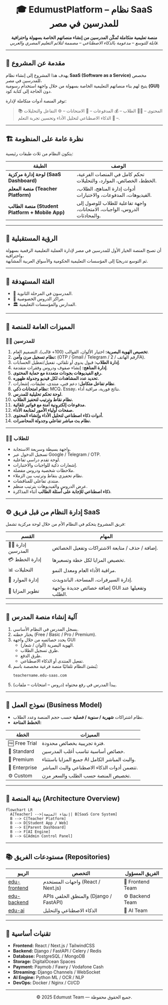 <h1 align="center">🎓 EdumustPlatform – نظام SaaS للمدرسين في مصر</h1>

<p align="center">
  <b>منصة تعليمية متكاملة تُمكّن المدرسين من إنشاء منصاتهم الخاصة بسهولة واحترافية</b><br>
  <i>قابلة للتوسع – مدعومة بالذكاء الاصطناعي – مصممة لتلائم التعليم المصري والعربي.</i>
</p>

---

## 🧭 مقدمة عن المشروع

يهدف هذا المشروع إلى إنشاء نظام **SaaS (Software as a Service)** مخصص للمدرسين في مصر،  
يتيح لهم بناء منصاتهم التعليمية الخاصة بسهولة من خلال واجهة استخدام رسومية **(GUI)** دون الحاجة إلى كتابة كود.

توفر المنصة أدوات متكاملة لإدارة:
> 📚 المحتوى – 👩‍🎓 الطلاب – 💰 المدفوعات – 🧠 الامتحانات – ⚙️ التفاعل والتحليلات – 🤖 الذكاء الاصطناعي لتحليل الأداء وتحسين تجربة التعلم.

---

## 🏗️ نظرة عامة على المنظومة

يتكون النظام من ثلاث طبقات رئيسية:

| الطبقة | الوصف |
|---------|--------|
| **لوحة إدارة مركزية (SaaS Dashboard)** | تحكم كامل في المنصات الفرعية، الخطط، الخصائص، الموارد، والتحليلات. |
| **منصة المعلم (Teacher Platform)** | أدوات إدارة المناهج، الطلاب، الفيديوهات، المدفوعات، والاختبارات. |
| **منصة الطالب (Student Platform + Mobile App)** | واجهة تفاعلية للطلاب للوصول إلى الدروس، الواجبات، الامتحانات، والمحادثات. |

---

## 🎯 الرؤية المستقبلية

أن تصبح المنصة الخيار الأول للمدرسين في مصر لإدارة العملية التعليمية الرقمية بسهولة واحترافية،  
ثم التوسع تدريجيًا إلى المؤسسات التعليمية الحكومية والأسواق العربية المشابهة.

---

## 👥 الفئة المستهدفة

- 📘 المدرسون في المرحلة الثانوية.  
- 🏫 مراكز الدروس الخصوصية.  
- 🏛️ المدارس والمؤسسات التعليمية.

---

## 🌟 المميزات العامة للمنصة

### 👨‍🏫 للمدرسين

1. **تخصيص الهوية البصرية:** اختيار الألوان، القوالب (100+ قالب)، التصميم العام.  
2. **نظام تسجيل مرن وآمن:** (OTP / Gmail / Telegram / رقم الهاتف / 2FA).  
3. **إدارة الطلاب:** قبول يدوي أو تلقائي، تفعيل/تعطيل الحسابات.  
4. **إدارة المناهج:** إنشاء صفوف ودروس وفقرات متقدمة.  
5. **رفع الفيديوهات بجودات متعددة مع حماية المحتوى.**  
6. **تحديد عدد المشاهدات لكل فيديو وجدولة ظهوره.**  
7. **نظام تفاعل متكامل:** دعم فني، منتدى، تعليقات، إشعارات.  
8. **نظام امتحانات ذكي:** MCQ، Essay، نتائج فورية، مراقبة أداء.  
9. **لوحة تحكم تحليلية للمدرس.**  
10. **نظام نقاط وترتيب لتحفيز الطلاب.**  
11. **مدفوعات إلكترونية آمنة مع فواتير تلقائية.**  
12. **صفحات أولياء الأمور لمتابعة الأداء.**  
13. **أدوات ذكاء اصطناعي لتحليل الأداء وإنشاء المحتوى.**  
14. **نظام بث مباشر تفاعلي وجدولة المحاضرات.**

---

### 🧑‍🎓 للطلاب

- واجهة بسيطة وسريعة الاستجابة.  
- تسجيل الدخول عبر Google / Telegram / OTP.  
- لوحة تقدم دراسي تفاعلية.  
- إشعارات ذكية للواجبات والاختبارات.  
- ملاحظات شخصية ودروس مفضلة.  
- نظام تحفيزي بنقاط وترتيب بين الزملاء.  
- منتدى تفاعلي للمناقشات.  
- عرض الدروس والفيديوهات بترتيب منظم.  
- **ذكاء اصطناعي للإجابة على أسئلة الطالب** أثناء المذاكرة.

---

## ⚙️ إدارة النظام من قبل فريق SaaS

فريق المشروع يتحكم في النظام الأم من خلال لوحة مركزية تشمل:

| القسم | المهام |
|--------|--------|
| 🧑‍💼 إدارة المدرسين | إضافة / حذف / متابعة الاشتراكات وتفعيل الخصائص. |
| 💳 إدارة الخطط | تخصيص المزايا لكل خطة وتسعيرها. |
| 📊 التحليلات | مراقبة الأداء العام ومعدل النمو. |
| 💾 إدارة الموارد | إدارة السيرفرات، المساحة، الباندويدث. |
| 🧩 تطوير المزايا | إضافة خصائص جديدة بواجهة GUI وتفعيلها عند الطلب. |

---

## 🧱 آلية إنشاء منصة المدرس

1. يسجل المدرس في النظام الأساسي.  
2. يختار خطته (Free / Basic / Pro / Premium).  
3. يحدد خصائصه من خلال واجهة GUI:  
   - الهوية البصرية (ألوان / شعار).  
   - طرق تسجيل الطلاب.  
   - طرق الدفع.  
   - تفعيل المنتدى أو الذكاء الاصطناعي.  
4. يُنشئ النظام تلقائيًا منصة فرعية مخصصة باسم:  
   ```
   teachername.edu-saas.com
   ```
5. يبدأ المدرس في رفع محتواه (دروس – امتحانات – ملفات).

---

## 💼 نموذج العمل (Business Model)

- نظام اشتراكات **شهرية / سنوية / فصلية** حسب حجم المنصة وعدد الطلاب.  
- **الخطط المتاحة:**

| الخطة | المميزات |
|--------|-----------|
| 🆓 Free Trial | فترة تجريبية بخصائص محدودة. |
| 💼 Standard | خصائص أساسية تناسب أغلب المدرسين. |
| 🚀 Premium | جميع المزايا باستثناء AI والبث المباشر الكامل. |
| 🧠 Enterprise | تتضمن أدوات الذكاء الاصطناعي والبث المباشر. |
| ⚙️ Custom | تخصيص المنصة حسب الطلب والسعر مرن. |

---

## 🧩 بنية المنصة (Architecture Overview)

```mermaid
flowchart LR
  A[Teacher] -->|إنشاء المنصة| B[SaaS Core System]
  B --> C[Teacher Platform]
  B --> D[Student App / Web]
  B --> E[Parent Dashboard]
  B --> F[AI Engine]
  B --> G[Admin Control Panel]
```

---

## 📚 مستودعات الفريق (Repositories)

| الريبو | التخصص | الفريق المسؤول |
|--------|---------|----------------|
| [edu-frontend](../../Frontend) | واجهات المستخدم (React / Next.js) | 🎨 Frontend Team |
| [edu-backend](../../Backend) | APIs والمنطق الخلفي (Django / FastAPI) | ⚙️ Backend Team |
| [edu-ai](../../AI) | الذكاء الاصطناعي والتحليل | 🤖 AI Team |


---

## 🧠 تقنيات أساسية

- **Frontend:** React / Next.js / TailwindCSS  
- **Backend:** Django / FastAPI / Celery / Redis  
- **Database:** PostgreSQL / MongoDB  
- **Storage:** DigitalOcean Spaces  
- **Payment:** Paymob / Fawry / Vodafone Cash  
- **Streaming:** Django Channels / WebSocket  
- **AI Engine:** Python ML / OCR / NLP  
- **DevOps:** Docker / Nginx / CI/CD  

---

<p align="center">© 2025 Edumust Team — جميع الحقوق محفوظة.</p>
